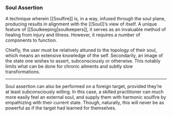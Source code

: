 ### Soul Assertion

A technique wherein [[Soulfire]] is, in a way, infused through the soul plane, producing results in alignment with the [[Soul]]’s view of itself. A unique feature of [[Soulkeeping|soulkeepers]], it serves as an invaluable method of healing from injury and illness. However, it requires a number of components to function. 

Chiefly, the user must be relatively attuned to the topology of their soul, which means an extensive knowledge of the self. Secondarily, an image of the state one wishes to assert, subconsciously or otherwise. This notably limits what can be done for chronic ailments and subtly slow transformations.

---

Soul assertion can also be performed on a foreign target, provided they’re at least subconsciously willing. In this case, a skilled practitioner can much more easily feel an external soul, and supply them with harmonic soulfire by empathizing with their current state. Though, naturally, this will never be as powerful as if the target had learned for themselves.
